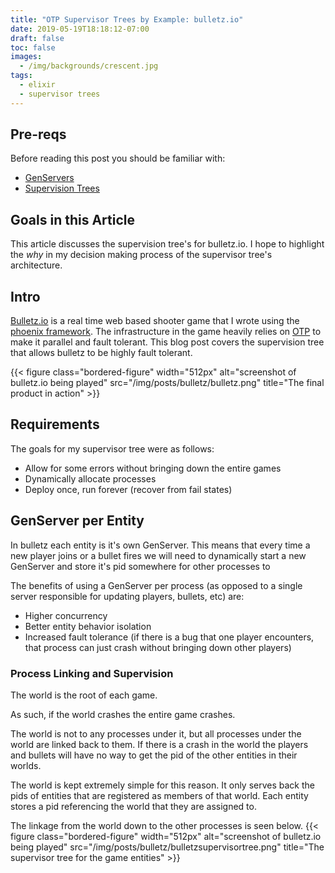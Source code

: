 ```yaml
---
title: "OTP Supervisor Trees by Example: bulletz.io"
date: 2019-05-19T18:18:12-07:00
draft: false
toc: false
images:
  - /img/backgrounds/crescent.jpg
tags:
  - elixir
  - supervisor trees
---
```


## Pre-reqs
Before reading this post you should be familiar with:

- [GenServers](https://hexdocs.pm/elixir/GenServer.html)
- [Supervision Trees](http://erlang.org/documentation/doc-4.9.1/doc/design_principles/sup_princ.html)

## Goals in this Article
This article discusses the supervision tree's for bulletz.io.  I hope to highlight the *why* in my decision making process of the supervisor tree's architecture.

## Intro
[Bulletz.io](https://bulletz.io) is a real time web based shooter game that I
wrote using the [phoenix framework](https://phoenixframework.org/).
The infrastructure in the game heavily relies on [OTP](http://erlang.org/doc/) to make it parallel and fault tolerant.
This blog post covers the supervision tree that allows bulletz to be highly fault tolerant.

{{< figure class="bordered-figure" width="512px" alt="screenshot of bulletz.io being played" src="/img/posts/bulletz/bulletz.png" title="The final product in action" >}}

## Requirements
The goals for my supervisor tree were as follows:

- Allow for some errors without bringing down the entire games
- Dynamically allocate processes
- Deploy once, run forever (recover from fail states)

## GenServer per Entity
In bulletz each entity is it's own GenServer.  This means that every time a new player joins or a bullet fires we will need to dynamically start a new GenServer and store it's pid somewhere for other processes to

The benefits of using a GenServer per process (as opposed to a single server responsible for updating players, bullets, etc) are:

- Higher concurrency
- Better entity behavior isolation
- Increased fault tolerance (if there is a bug that one player encounters, that process can just crash without bringing down other players)

### Process Linking and Supervision
The world is the root of each game.

As such, if the world crashes the entire game crashes.

The world is not to any processes under it, but all processes under the world are linked back to them.
If there is a crash in the world the players and bullets will have no way to get the pid of the other entities in their worlds.

The world is kept extremely simple for this reason.
It only serves back the pids of entities that are registered as members of that world.
Each entity stores a pid referencing the world that they are assigned to.

The linkage from the world down to the other processes is seen below.
{{< figure class="bordered-figure" width="512px" alt="screenshot of bulletz.io being played" src="/img/posts/bulletz/bulletzsupervisortree.png" title="The supervisor tree for the game entities" >}}
